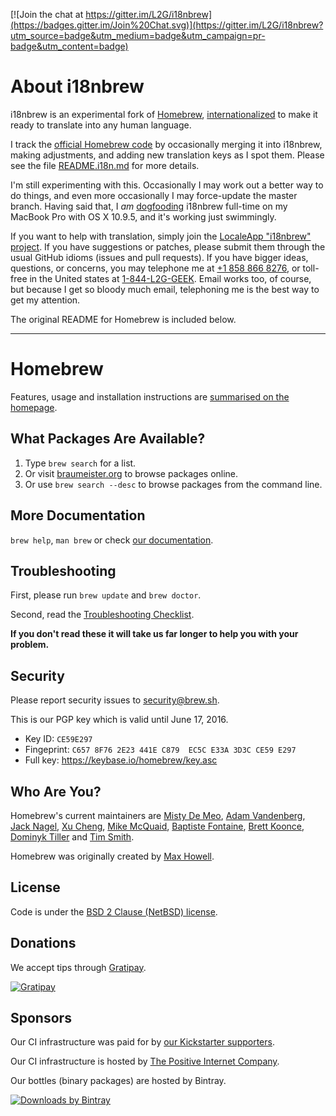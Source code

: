 [![Join the chat at https://gitter.im/L2G/i18nbrew](https://badges.gitter.im/Join%20Chat.svg)](https://gitter.im/L2G/i18nbrew?utm_source=badge&utm_medium=badge&utm_campaign=pr-badge&utm_content=badge)

# About i18nbrew

i18nbrew is an experimental fork of [Homebrew](http://brew.sh),
[internationalized](https://en.wikipedia.org/wiki/Internationalization_and_localization)
to make it ready to translate into any human language.

I track the [official Homebrew code](https://github.com/Homebrew/homebrew/) by
occasionally merging it into i18nbrew, making adjustments, and adding new
translation keys as I spot them.  Please see the file [README.i18n.md](README.i18n.md)
for more details.

I'm still experimenting with this.  Occasionally I may work out a better way to do
things, and even more occasionally I may force-update the master branch.
Having said that, I _am_
[dogfooding](https://en.wikipedia.org/wiki/Eating_your_own_dog_food) i18nbrew
full-time on my MacBook Pro with OS X 10.9.5, and it's working just swimmingly.

If you want to help with translation, simply join the [LocaleApp "i18nbrew"
project](http://www.localeapp.com/projects/7650).  If you have suggestions or
patches, please submit them through the usual GitHub idioms (issues and pull
requests).  If you have bigger ideas, questions, or concerns, you may telephone
me at [+1 858 866 8276](tel:+1-858-866-8276), or toll-free in the United states
at [1-844-L2G-GEEK](tel:+1-844-524-4335).  Email works too, of course, but
because I get so bloody much email, telephoning me is the best way to get my
attention.

The original README for Homebrew is included below.

----

# Homebrew
Features, usage and installation instructions are [summarised on the homepage](http://brew.sh).

## What Packages Are Available?
1. Type `brew search` for a list.
2. Or visit [braumeister.org](http://braumeister.org) to browse packages online.
3. Or use `brew search --desc` to browse packages from the command line.

## More Documentation
`brew help`, `man brew` or check [our documentation](https://github.com/Homebrew/homebrew/tree/master/share/doc/homebrew#readme).

## Troubleshooting
First, please run `brew update` and `brew doctor`.

Second, read the [Troubleshooting Checklist](https://github.com/Homebrew/homebrew/blob/master/share/doc/homebrew/Troubleshooting.md#troubleshooting).

**If you don't read these it will take us far longer to help you with your problem.**

## Security
Please report security issues to security@brew.sh.

This is our PGP key which is valid until June 17, 2016.
* Key ID: `CE59E297`
* Fingeprint: `C657 8F76 2E23 441E C879  EC5C E33A 3D3C CE59 E297`
* Full key: https://keybase.io/homebrew/key.asc

## Who Are You?
Homebrew's current maintainers are [Misty De Meo](https://github.com/mistydemeo), [Adam Vandenberg](https://github.com/adamv), [Jack Nagel](https://github.com/jacknagel), [Xu Cheng](https://github.com/xu-cheng), [Mike McQuaid](https://github.com/mikemcquaid), [Baptiste Fontaine](https://github.com/bfontaine), [Brett Koonce](https://github.com/asparagui), [Dominyk Tiller](https://github.com/DomT4) and [Tim Smith](https://github.com/tdsmith).

Homebrew was originally created by [Max Howell](https://github.com/mxcl).

## License
Code is under the [BSD 2 Clause (NetBSD) license](https://github.com/Homebrew/homebrew/tree/master/LICENSE.txt).

## Donations
We accept tips through [Gratipay](https://gratipay.com/Homebrew/).

[![Gratipay](https://img.shields.io/gratipay/Homebrew.svg?style=flat)](https://gratipay.com/Homebrew/)

## Sponsors
Our CI infrastructure was paid for by [our Kickstarter supporters](https://github.com/Homebrew/homebrew/blob/master/SUPPORTERS.md).

Our CI infrastructure is hosted by [The Positive Internet Company](http://www.positive-internet.com).

Our bottles (binary packages) are hosted by Bintray.

[![Downloads by Bintray](https://bintray.com/docs/images/downloads_by_bintray_96.png)](https://bintray.com/homebrew)
